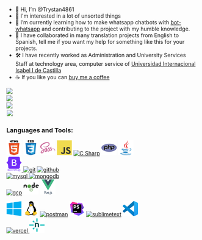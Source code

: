 - 👋 Hi, I’m @Trystan4861
- 👀 I'm interested in a lot of unsorted things
- 🌱 I’m currently learning how to make whatsapp chatbots with [bot-whatsapp](https://bot-whatsapp.netlify.app/) and contributing to the project with my humble knowledge.
- 💞️ I have collaborated in many translation projects from English to Spanish, tell me if you want my help for something like this for your projects.
- 🛠️ I have recently worked as Administration and University Services Staff at technology area, computer service of [Universidad Internacional Isabel I de Castilla](https://www.ui1.es)
- ☕ If you like you can [buy me a coffee](https://buymeacoffee.com/trystan4861)

![](https://komarev.com/ghpvc/?username=trystan4861&label=PROFILE+VIEWS)
<br>
![](https://github-readme-stats.vercel.app/api/top-langs?username=trystan4861&show_icons=true&locale=en&layout=compact&theme=radical)
<br>
![](https://github-readme-stats.vercel.app/api?username=trystan4861&show_icons=true&locale=en&theme=radical&layout=compact)
<br>
<img src="https://wakatime.com/share/@Trystan4861/36ed917b-2eaa-4e7b-922a-eafbdf742813.svg" height="350" style="border: 1px solid white" />

<h3 align="left">Languages and Tools:</h3>  
<p align="left">
  <a href="https://www.w3.org/html/" target="_blank" rel="noreferrer"><img src="https://raw.githubusercontent.com/devicons/devicon/master/icons/html5/html5-original-wordmark.svg" alt="html5" width="40" height="40"/></a>
  <a href="https://www.w3schools.com/css/" target="_blank" rel="noreferrer"><img src="https://raw.githubusercontent.com/devicons/devicon/master/icons/css3/css3-original-wordmark.svg" alt="css3" width="40" height="40"/></a>
  <a href="https://www.sass-lang.com/" target="_blank" rel="noreferrer"><img src="https://raw.githubusercontent.com/devicons/devicon/master/icons/sass/sass-original.svg" alt="sass" width="40" height="40"/></a>
  <a href="https://developer.mozilla.org/en-US/docs/Web/JavaScript" target="_blank" rel="noreferrer"><img src="https://raw.githubusercontent.com/devicons/devicon/master/icons/javascript/javascript-original.svg" alt="javascript" width="40" height="40"/></a>
  <a href="https://learn.microsoft.com/es-es/dotnet/csharp/"><img src="https://cdn.jsdelivr.net/gh/devicons/devicon@latest/icons/csharp/csharp-original.svg" alt="C Sharp" widrh="40"/></a>
  <a href="https://php.net" target="_blank" rel="noreferrer"><img src="https://raw.githubusercontent.com/devicons/devicon/master/icons/php/php-original.svg" alt="php" width="40" height="40"/></a>
  <a href="https://www.java.com" target="_blank" rel="noreferrer"><img src="https://raw.githubusercontent.com/devicons/devicon/master/icons/java/java-original.svg" alt="java" width="40" height="40"/></a>
  <br />
<a href="https://getbootstrap.com" target="_blank" rel="noreferrer"><picture>
  <source media="(prefers-color-scheme: dark)" srcset="https://raw.githubusercontent.com/devicons/devicon/master/icons/bootstrap/bootstrap-original-wordmark.svg">
  <img src="https://raw.githubusercontent.com/devicons/devicon/master/icons/bootstrap/bootstrap-plain-wordmark.svg" width="40" height="40">
</picture></a>
  <a href="https://git-scm.com/" target="_blank" rel="noreferrer"><img src="https://www.vectorlogo.zone/logos/git-scm/git-scm-icon.svg" alt="git" width="40" height="40"/></a>
  <a href="https://github.com/" target="_blank" rel="noreferrer"><img src="https://www.vectorlogo.zone/logos/github/github-icon.svg" alt="github" width="40" height="40"/></a>
  <br />
  <a href="https://www.mysql.com/" target="_blank" rel="noreferrer">
    <picture>
      <source media="(prefers-color-scheme: dark)" srcset="https://github.com/Trystan4861/Trystan4861/assets/29180676/e815c0ea-6063-4884-98cc-31d0239175bf">
      <img src="https://github.com/Trystan4861/Trystan4861/assets/29180676/11d84a23-d7b9-4a96-849f-09e906eeae33" alt="mysql" width="40" height="40"/>
    </picture>
  </a>
  <a href="https://www.mongodb.com/" target="_blank" rel="noreferrer">
    <picture>
      <source media="(prefers-color-scheme: dark)" srcset="https://github.com/Trystan4861/Trystan4861/assets/29180676/8d267e66-a03e-4984-887b-abbc08810d07">
      <img src="https://github.com/Trystan4861/Trystan4861/assets/29180676/ba142a25-4bf1-42e3-812f-212302f4242a" alt="mongodb" width="40" height="40"/>
    </picture>
</a>
  <br />
  <a href="https://cloud.google.com" target="_blank" rel="noreferrer"><img src="https://www.vectorlogo.zone/logos/google_cloud/google_cloud-icon.svg" alt="gcp" width="40" height="40"/></a>
  <a href="https://nodejs.org" target="_blank" rel="noreferrer"><img src="https://raw.githubusercontent.com/devicons/devicon/master/icons/nodejs/nodejs-original-wordmark.svg" alt="nodejs" width="40" height="40"/></a>
  <a href="https://vuejs.org/" target="_blank" rel="noreferrer"><img src="https://raw.githubusercontent.com/devicons/devicon/master/icons/vuejs/vuejs-original-wordmark.svg" alt="vuejs" width="40" height="40"/></a>
  <br />

  <a href="https://www.microsoft.com/es-es/windows?r=1" target="_blank" rel="noreferrer"><img src="https://raw.githubusercontent.com/devicons/devicon/master/icons/windows8/windows8-original.svg" alt="windows" width="40" height="40"/></a>
  <a href="https://www.linux.org/" target="_blank" rel="noreferrer"><img src="https://raw.githubusercontent.com/devicons/devicon/master/icons/linux/linux-original.svg" alt="linux" width="40" height="40"/></a>
  <a href="https://postman.com" target="_blank" rel="noreferrer"><img src="https://www.vectorlogo.zone/logos/getpostman/getpostman-icon.svg" alt="postman" width="40" height="40"/></a>
  <a href="https://www.jetbrains.com/phpstorm/" target="_blank" rel="noreferrer"><img src="https://raw.githubusercontent.com/devicons/devicon/master/icons/phpstorm/phpstorm-original.svg" alt="phpstorm" width="40" height="40"/></a>
  <a href="https://www.sublimetext.com/" target="_blank" rel="noreferrer"><img src="https://www.svgrepo.com/show/354408/sublimetext-icon.svg" alt="sublimetext" width="40" height="40"/></a>
  <a href="https://code.visualstudio.com/" target="_blank" rel="noreferrer"><img src="https://raw.githubusercontent.com/devicons/devicon/master/icons/vscode/vscode-original.svg" alt="vscode" width="40" height="40"/></a>
  <br />
  <a href="https://vercel.com/" target="_blank" rel="noreferrer">
    <picture>
      <source media="(prefers-color-scheme: dark)" srcset="https://github.com/Trystan4861/Trystan4861/assets/29180676/ed353207-c999-4959-bdf6-362f4f4c6720">
      <img src="https://github.com/Trystan4861/Trystan4861/assets/29180676/1df34727-39ae-430d-8679-931386990ee8" width="40" height="40" alt="vercel">
    </picture>
  </a>
  <a href="[https://vercel.com/](https://www.netlify.com/)" target="_blank" rel="noreferrer"><img src="https://raw.githubusercontent.com/devicons/devicon/master/icons/netlify/netlify-original.svg" alt="netlify" width="40" height="40"/></a>
</p>
<!---
Trystan4861/Trystan4861 is a ✨ special ✨ repository because its `README.md` (this file) appears on your GitHub profile.
You can click the Preview link to take a look at your changes.
--->
